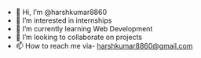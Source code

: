 - 👋 Hi, I’m @harshkumar8860
- 👀 I’m interested in internships
- 🌱 I’m currently learning Web Development     
- 💞️ I’m looking to collaborate on projects
- 📫 How to reach me via- harshkumar8860@gmail.com

<!---
harshkumar8860/harshkumar8860 is a ✨ special ✨ repository because its `README.md` (this file) appears on your GitHub profile.
You can click the Preview link to take a look at your changes.
--->
